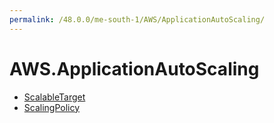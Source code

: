 ```yaml
---
permalink: /48.0.0/me-south-1/AWS/ApplicationAutoScaling/
---
```


# AWS.ApplicationAutoScaling



* [ScalableTarget](ScalableTarget.md)
* [ScalingPolicy](ScalingPolicy.md)